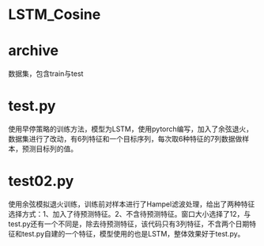 # LSTM_Cosine

# archive
数据集，包含train与test

# test.py
使用早停策略的训练方法，模型为LSTM，使用pytorch编写，加入了余弦退火，数据集进行了改动，有6列特征和一个目标序列，每次取6种特征的7列数据做样本，预测目标列的值。

# test02.py
使用余弦模拟退火训练，训练前对样本进行了Hampel滤波处理，给出了两种特征选择方式：1、加入了待预测特征。2、不含待预测特征。窗口大小选择了12，与test.py还有一个不同是，除去待预测特征，该代码只有3列特征，不含两个日期特征和test.py自建的一个特征，模型使用的也是LSTM，整体效果好于test.py。
